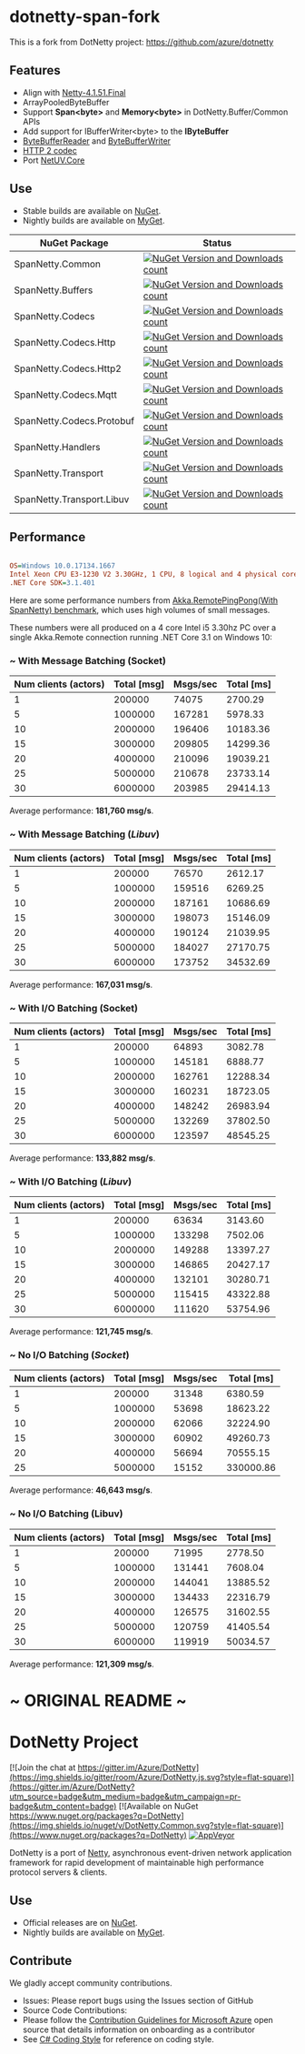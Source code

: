 # dotnetty-span-fork

This is a fork from DotNetty project: https://github.com/azure/dotnetty

## Features
  - Align with [Netty-4.1.51.Final](https://github.com/netty/netty/tree/netty-4.1.51.Final)
  - ArrayPooledByteBuffer
  - Support **Span&#60;byte&#62;** and **Memory&#60;byte&#62;** in DotNetty.Buffer/Common APIs
  - Add support for IBufferWriter&#60;byte&#62; to the **IByteBuffer**
  - [ByteBufferReader](https://github.com/cuteant/dotnetty-span-fork/tree/future/src/DotNetty.Buffers/Reader) and [ByteBufferWriter](https://github.com/cuteant/dotnetty-span-fork/tree/future/src/DotNetty.Buffers/Writer)
  - [HTTP 2 codec](https://github.com/cuteant/dotnetty-span-fork/tree/future/src/DotNetty.Codecs.Http2)
  - Port [NetUV.Core](https://github.com/StormHub/NetUV)

## Use

* Stable builds are available on [NuGet](https://www.nuget.org/packages?q=spannetty).
* Nightly builds are available on [MyGet](https://www.myget.org/F/cuteant/api/v2).


|NuGet Package|Status|
|------|-------------|
|SpanNetty.Common|[![NuGet Version and Downloads count](https://buildstats.info/nuget/SpanNetty.Common)](https://www.nuget.org/packages/SpanNetty.Common/)|
|SpanNetty.Buffers|[![NuGet Version and Downloads count](https://buildstats.info/nuget/SpanNetty.Buffers)](https://www.nuget.org/packages/SpanNetty.Buffers/)|
|SpanNetty.Codecs|[![NuGet Version and Downloads count](https://buildstats.info/nuget/SpanNetty.Codecs)](https://www.nuget.org/packages/SpanNetty.Codecs/)|
|SpanNetty.Codecs.Http|[![NuGet Version and Downloads count](https://buildstats.info/nuget/SpanNetty.Codecs.Http)](https://www.nuget.org/packages/SpanNetty.Codecs.Http/)|
|SpanNetty.Codecs.Http2|[![NuGet Version and Downloads count](https://buildstats.info/nuget/SpanNetty.Codecs.Http2)](https://www.nuget.org/packages/SpanNetty.Codecs.Http2/)|
|SpanNetty.Codecs.Mqtt|[![NuGet Version and Downloads count](https://buildstats.info/nuget/SpanNetty.Codecs.Mqtt)](https://www.nuget.org/packages/SpanNetty.Codecs.Mqtt/)|
|SpanNetty.Codecs.Protobuf|[![NuGet Version and Downloads count](https://buildstats.info/nuget/SpanNetty.Codecs.Protobuf)](https://www.nuget.org/packages/SpanNetty.Codecs.Protobuf/)|
|SpanNetty.Handlers|[![NuGet Version and Downloads count](https://buildstats.info/nuget/SpanNetty.Handlers)](https://www.nuget.org/packages/SpanNetty.Handlers/)|
|SpanNetty.Transport|[![NuGet Version and Downloads count](https://buildstats.info/nuget/SpanNetty.Transport)](https://www.nuget.org/packages/SpanNetty.Transport/)|
|SpanNetty.Transport.Libuv|[![NuGet Version and Downloads count](https://buildstats.info/nuget/SpanNetty.Transport.Libuv)](https://www.nuget.org/packages/SpanNetty.Transport.Libuv/)|

## Performance

``` ini

OS=Windows 10.0.17134.1667
Intel Xeon CPU E3-1230 V2 3.30GHz, 1 CPU, 8 logical and 4 physical cores
.NET Core SDK=3.1.401

```

Here are some performance numbers from [Akka.RemotePingPong(With SpanNetty) benchmark](https://github.com/cuteant/akka.net/tree/future/benchmark/RemotePingPong), which uses high volumes of small messages. 

These numbers were all produced on a 4 core Intel i5 3.30hz PC over a single Akka.Remote connection running .NET Core 3.1 on Windows 10:

### ~ With Message Batching (**Socket**)

| Num clients (actors) | Total [msg] | Msgs/sec | Total [ms] |
|----------------------|-------------|----------|------------|
| 1                    | 200000      | 74075    | 2700.29    |
| 5                    | 1000000     | 167281   | 5978.33    |
| 10                   | 2000000     | 196406   | 10183.36   |
| 15                   | 3000000     | 209805   | 14299.36   |
| 20                   | 4000000     | 210096   | 19039.21   |
| 25                   | 5000000     | 210678   | 23733.14   |
| 30                   | 6000000     | 203985   | 29414.13   |

Average performance: **181,760 msg/s**.

### ~ With Message Batching (_Libuv_)

| Num clients (actors) | Total [msg] | Msgs/sec | Total [ms] |
|----------------------|-------------|----------|------------|
| 1                    | 200000      | 76570    | 2612.17    |
| 5                    | 1000000     | 159516   | 6269.25    |
| 10                   | 2000000     | 187161   | 10686.69   |
| 15                   | 3000000     | 198073   | 15146.09   |
| 20                   | 4000000     | 190124   | 21039.95   |
| 25                   | 5000000     | 184027   | 27170.75   |
| 30                   | 6000000     | 173752   | 34532.69   |

Average performance: **167,031 msg/s**.

### ~ With I/O Batching (**Socket**)

| Num clients (actors) | Total [msg] | Msgs/sec | Total [ms] |
|----------------------|-------------|----------|------------|
| 1                    | 200000      | 64893    | 3082.78    |
| 5                    | 1000000     | 145181   | 6888.77    |
| 10                   | 2000000     | 162761   | 12288.34   |
| 15                   | 3000000     | 160231   | 18723.05   |
| 20                   | 4000000     | 148242   | 26983.94   |
| 25                   | 5000000     | 132269   | 37802.50   |
| 30                   | 6000000     | 123597   | 48545.25   |

Average performance: **133,882 msg/s**.

### ~ With I/O Batching (_Libuv_)

| Num clients (actors) | Total [msg] | Msgs/sec | Total [ms] |
|----------------------|-------------|----------|------------|
| 1                    | 200000      | 63634    | 3143.60    |
| 5                    | 1000000     | 133298   | 7502.06    |
| 10                   | 2000000     | 149288   | 13397.27   |
| 15                   | 3000000     | 146865   | 20427.17   |
| 20                   | 4000000     | 132101   | 30280.71   |
| 25                   | 5000000     | 115415   | 43322.88   |
| 30                   | 6000000     | 111620   | 53754.96   |

Average performance: **121,745 msg/s**.

### ~ No I/O Batching (_Socket_)

| Num clients (actors) | Total [msg] | Msgs/sec | Total [ms] |
|----------------------|-------------|----------|------------|
| 1                    | 200000      | 31348    | 6380.59    |
| 5                    | 1000000     | 53698    | 18623.22   |
| 10                   | 2000000     | 62066    | 32224.90   |
| 15                   | 3000000     | 60902    | 49260.73   |
| 20                   | 4000000     | 56694    | 70555.15   |
| 25                   | 5000000     | 15152    | 330000.86  |

Average performance: **46,643 msg/s**.

### ~ No I/O Batching (**Libuv**)

| Num clients (actors) | Total [msg] | Msgs/sec | Total [ms] |
|----------------------|-------------|----------|------------|
| 1                    | 200000      | 71995    | 2778.50    |
| 5                    | 1000000     | 131441   | 7608.04    |
| 10                   | 2000000     | 144041   | 13885.52   |
| 15                   | 3000000     | 134433   | 22316.79   |
| 20                   | 4000000     | 126575   | 31602.55   |
| 25                   | 5000000     | 120759   | 41405.54   |
| 30                   | 6000000     | 119919   | 50034.57   |

Average performance: **121,309 msg/s**.

# ~ ORIGINAL README ~

# DotNetty Project

[![Join the chat at https://gitter.im/Azure/DotNetty](https://img.shields.io/gitter/room/Azure/DotNetty.js.svg?style=flat-square)](https://gitter.im/Azure/DotNetty?utm_source=badge&utm_medium=badge&utm_campaign=pr-badge&utm_content=badge)
[![Available on NuGet https://www.nuget.org/packages?q=DotNetty](https://img.shields.io/nuget/v/DotNetty.Common.svg?style=flat-square)](https://www.nuget.org/packages?q=DotNetty)
[![AppVeyor](https://img.shields.io/appveyor/ci/nayato/dotnetty.svg?label=appveyor&style=flat-square)](https://ci.appveyor.com/project/nayato/dotnetty)

DotNetty is a port of [Netty](https://github.com/netty/netty), asynchronous event-driven network application framework for rapid development of maintainable high performance protocol servers & clients.

## Use

* Official releases are on [NuGet](https://www.nuget.org/packages?q=DotNetty).
* Nightly builds are available on [MyGet](https://www.myget.org/F/dotnetty/api/v2/).

## Contribute

We gladly accept community contributions.

* Issues: Please report bugs using the Issues section of GitHub
* Source Code Contributions:
 * Please follow the [Contribution Guidelines for Microsoft Azure](http://azure.github.io/guidelines.html) open source that details information on onboarding as a contributor
 * See [C# Coding Style](https://github.com/Azure/DotNetty/wiki/C%23-Coding-Style) for reference on coding style.
